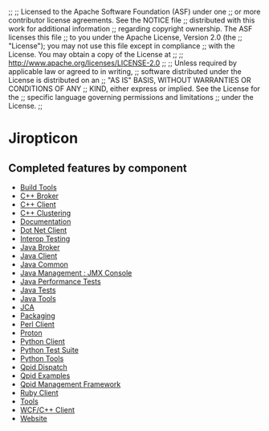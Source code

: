 ;;
;; Licensed to the Apache Software Foundation (ASF) under one
;; or more contributor license agreements.  See the NOTICE file
;; distributed with this work for additional information
;; regarding copyright ownership.  The ASF licenses this file
;; to you under the Apache License, Version 2.0 (the
;; "License"); you may not use this file except in compliance
;; with the License.  You may obtain a copy of the License at
;; 
;;   http://www.apache.org/licenses/LICENSE-2.0
;; 
;; Unless required by applicable law or agreed to in writing,
;; software distributed under the License is distributed on an
;; "AS IS" BASIS, WITHOUT WARRANTIES OR CONDITIONS OF ANY
;; KIND, either express or implied.  See the License for the
;; specific language governing permissions and limitations
;; under the License.
;;

# Jiropticon

## Completed features by component

 - [Build Tools](https://issues.apache.org/jira/issues/?jql=project+%3D+%22Qpid%22+and+issuetype+%3D+%22New+Feature%22+and+status+in+%28%22Closed%22%2C+%22Resolved%22%29+and+resolution+%3D+%22Fixed%22+and+component+%3D+%22Build+Tools%22)
 - [C++ Broker](https://issues.apache.org/jira/issues/?jql=project+%3D+%22Qpid%22+and+issuetype+%3D+%22New+Feature%22+and+status+in+%28%22Closed%22%2C+%22Resolved%22%29+and+resolution+%3D+%22Fixed%22+and+component+%3D+%22C%2B%2B+Broker%22)
 - [C++ Client](https://issues.apache.org/jira/issues/?jql=project+%3D+%22Qpid%22+and+issuetype+%3D+%22New+Feature%22+and+status+in+%28%22Closed%22%2C+%22Resolved%22%29+and+resolution+%3D+%22Fixed%22+and+component+%3D+%22C%2B%2B+Client%22)
 - [C++ Clustering](https://issues.apache.org/jira/issues/?jql=project+%3D+%22Qpid%22+and+issuetype+%3D+%22New+Feature%22+and+status+in+%28%22Closed%22%2C+%22Resolved%22%29+and+resolution+%3D+%22Fixed%22+and+component+%3D+%22C%2B%2B+Clustering%22)
 - [Documentation](https://issues.apache.org/jira/issues/?jql=project+%3D+%22Qpid%22+and+issuetype+%3D+%22New+Feature%22+and+status+in+%28%22Closed%22%2C+%22Resolved%22%29+and+resolution+%3D+%22Fixed%22+and+component+%3D+%22Documentation%22)
 - [Dot Net Client](https://issues.apache.org/jira/issues/?jql=project+%3D+%22Qpid%22+and+issuetype+%3D+%22New+Feature%22+and+status+in+%28%22Closed%22%2C+%22Resolved%22%29+and+resolution+%3D+%22Fixed%22+and+component+%3D+%22Dot+Net+Client%22)
 - [Interop Testing](https://issues.apache.org/jira/issues/?jql=project+%3D+%22Qpid%22+and+issuetype+%3D+%22New+Feature%22+and+status+in+%28%22Closed%22%2C+%22Resolved%22%29+and+resolution+%3D+%22Fixed%22+and+component+%3D+%22Interop+Testing%22)
 - [Java Broker](https://issues.apache.org/jira/issues/?jql=project+%3D+%22Qpid%22+and+issuetype+%3D+%22New+Feature%22+and+status+in+%28%22Closed%22%2C+%22Resolved%22%29+and+resolution+%3D+%22Fixed%22+and+component+%3D+%22Java+Broker%22)
 - [Java Client](https://issues.apache.org/jira/issues/?jql=project+%3D+%22Qpid%22+and+issuetype+%3D+%22New+Feature%22+and+status+in+%28%22Closed%22%2C+%22Resolved%22%29+and+resolution+%3D+%22Fixed%22+and+component+%3D+%22Java+Client%22)
 - [Java Common](https://issues.apache.org/jira/issues/?jql=project+%3D+%22Qpid%22+and+issuetype+%3D+%22New+Feature%22+and+status+in+%28%22Closed%22%2C+%22Resolved%22%29+and+resolution+%3D+%22Fixed%22+and+component+%3D+%22Java+Common%22)
 - [Java Management : JMX Console](https://issues.apache.org/jira/issues/?jql=project+%3D+%22Qpid%22+and+issuetype+%3D+%22New+Feature%22+and+status+in+%28%22Closed%22%2C+%22Resolved%22%29+and+resolution+%3D+%22Fixed%22+and+component+%3D+%22Java+Management+%3A+JMX+Console%22)
 - [Java Performance Tests](https://issues.apache.org/jira/issues/?jql=project+%3D+%22Qpid%22+and+issuetype+%3D+%22New+Feature%22+and+status+in+%28%22Closed%22%2C+%22Resolved%22%29+and+resolution+%3D+%22Fixed%22+and+component+%3D+%22Java+Performance+Tests%22)
 - [Java Tests](https://issues.apache.org/jira/issues/?jql=project+%3D+%22Qpid%22+and+issuetype+%3D+%22New+Feature%22+and+status+in+%28%22Closed%22%2C+%22Resolved%22%29+and+resolution+%3D+%22Fixed%22+and+component+%3D+%22Java+Tests%22)
 - [Java Tools](https://issues.apache.org/jira/issues/?jql=project+%3D+%22Qpid%22+and+issuetype+%3D+%22New+Feature%22+and+status+in+%28%22Closed%22%2C+%22Resolved%22%29+and+resolution+%3D+%22Fixed%22+and+component+%3D+%22Java+Tools%22)
 - [JCA](https://issues.apache.org/jira/issues/?jql=project+%3D+%22Qpid%22+and+issuetype+%3D+%22New+Feature%22+and+status+in+%28%22Closed%22%2C+%22Resolved%22%29+and+resolution+%3D+%22Fixed%22+and+component+%3D+%22JCA%22)
 - [Packaging](https://issues.apache.org/jira/issues/?jql=project+%3D+%22Qpid%22+and+issuetype+%3D+%22New+Feature%22+and+status+in+%28%22Closed%22%2C+%22Resolved%22%29+and+resolution+%3D+%22Fixed%22+and+component+%3D+%22Packaging%22)
 - [Perl Client](https://issues.apache.org/jira/issues/?jql=project+%3D+%22Qpid%22+and+issuetype+%3D+%22New+Feature%22+and+status+in+%28%22Closed%22%2C+%22Resolved%22%29+and+resolution+%3D+%22Fixed%22+and+component+%3D+%22Perl+Client%22)
 - [Proton](https://issues.apache.org/jira/issues/?jql=project+%3D+%22Qpid%22+and+issuetype+%3D+%22New+Feature%22+and+status+in+%28%22Closed%22%2C+%22Resolved%22%29+and+resolution+%3D+%22Fixed%22+and+component+%3D+%22Proton%22)
 - [Python Client](https://issues.apache.org/jira/issues/?jql=project+%3D+%22Qpid%22+and+issuetype+%3D+%22New+Feature%22+and+status+in+%28%22Closed%22%2C+%22Resolved%22%29+and+resolution+%3D+%22Fixed%22+and+component+%3D+%22Python+Client%22)
 - [Python Test Suite](https://issues.apache.org/jira/issues/?jql=project+%3D+%22Qpid%22+and+issuetype+%3D+%22New+Feature%22+and+status+in+%28%22Closed%22%2C+%22Resolved%22%29+and+resolution+%3D+%22Fixed%22+and+component+%3D+%22Python+Test+Suite%22)
 - [Python Tools](https://issues.apache.org/jira/issues/?jql=project+%3D+%22Qpid%22+and+issuetype+%3D+%22New+Feature%22+and+status+in+%28%22Closed%22%2C+%22Resolved%22%29+and+resolution+%3D+%22Fixed%22+and+component+%3D+%22Python+Tools%22)
 - [Qpid Dispatch](https://issues.apache.org/jira/issues/?jql=project+%3D+%22Qpid%22+and+issuetype+%3D+%22New+Feature%22+and+status+in+%28%22Closed%22%2C+%22Resolved%22%29+and+resolution+%3D+%22Fixed%22+and+component+%3D+%22Qpid+Dispatch%22)
 - [Qpid Examples](https://issues.apache.org/jira/issues/?jql=project+%3D+%22Qpid%22+and+issuetype+%3D+%22New+Feature%22+and+status+in+%28%22Closed%22%2C+%22Resolved%22%29+and+resolution+%3D+%22Fixed%22+and+component+%3D+%22Qpid+Examples%22)
 - [Qpid Management Framework](https://issues.apache.org/jira/issues/?jql=project+%3D+%22Qpid%22+and+issuetype+%3D+%22New+Feature%22+and+status+in+%28%22Closed%22%2C+%22Resolved%22%29+and+resolution+%3D+%22Fixed%22+and+component+%3D+%22Qpid+Management+Framework%22)
 - [Ruby Client](https://issues.apache.org/jira/issues/?jql=project+%3D+%22Qpid%22+and+issuetype+%3D+%22New+Feature%22+and+status+in+%28%22Closed%22%2C+%22Resolved%22%29+and+resolution+%3D+%22Fixed%22+and+component+%3D+%22Ruby+Client%22)
 - [Tools](https://issues.apache.org/jira/issues/?jql=project+%3D+%22Qpid%22+and+issuetype+%3D+%22New+Feature%22+and+status+in+%28%22Closed%22%2C+%22Resolved%22%29+and+resolution+%3D+%22Fixed%22+and+component+%3D+%22Tools%22)
 - [WCF/C++ Client](https://issues.apache.org/jira/issues/?jql=project+%3D+%22Qpid%22+and+issuetype+%3D+%22New+Feature%22+and+status+in+%28%22Closed%22%2C+%22Resolved%22%29+and+resolution+%3D+%22Fixed%22+and+component+%3D+%22WCF%2FC%2B%2B+Client%22)
 - [Website](https://issues.apache.org/jira/issues/?jql=project+%3D+%22Qpid%22+and+issuetype+%3D+%22New+Feature%22+and+status+in+%28%22Closed%22%2C+%22Resolved%22%29+and+resolution+%3D+%22Fixed%22+and+component+%3D+%22Website%22)